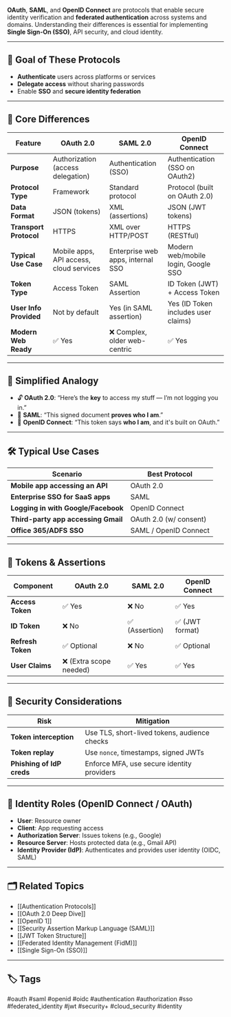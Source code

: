 **OAuth**, **SAML**, and **OpenID Connect** are protocols that enable secure identity verification and **federated authentication** across systems and domains. Understanding their differences is essential for implementing **Single Sign-On (SSO)**, API security, and cloud identity.

---

## 🎯 Goal of These Protocols

- **Authenticate** users across platforms or services
- **Delegate access** without sharing passwords
- Enable **SSO** and **secure identity federation**

---

## 🧩 Core Differences

| Feature              | **OAuth 2.0**                         | **SAML 2.0**                          | **OpenID Connect**                         |
|----------------------|----------------------------------------|----------------------------------------|---------------------------------------------|
| **Purpose**           | Authorization (access delegation)     | Authentication (SSO)                   | Authentication (SSO on OAuth2)              |
| **Protocol Type**     | Framework                             | Standard protocol                      | Protocol (built on OAuth 2.0)               |
| **Data Format**       | JSON (tokens)                         | XML (assertions)                       | JSON (JWT tokens)                           |
| **Transport Protocol**| HTTPS                                 | XML over HTTP/POST                     | HTTPS (RESTful)                             |
| **Typical Use Case**  | Mobile apps, API access, cloud services| Enterprise web apps, internal SSO      | Modern web/mobile login, Google SSO         |
| **Token Type**        | Access Token                          | SAML Assertion                         | ID Token (JWT) + Access Token               |
| **User Info Provided**| Not by default                        | Yes (in SAML assertion)                | Yes (ID Token includes user claims)         |
| **Modern Web Ready**  | ✅ Yes                                | ❌ Complex, older web-centric           | ✅ Yes                                       |

---

## 🧠 Simplified Analogy

- 🔓 **OAuth 2.0**: “Here’s the **key** to access my stuff — I’m not logging you in.”
- 🪪 **SAML**: “This signed document **proves who I am**.”
- 👤 **OpenID Connect**: “This token says **who I am**, and it's built on OAuth.”

---

## 🛠 Typical Use Cases

| Scenario                          | Best Protocol             |
|-----------------------------------|---------------------------|
| **Mobile app accessing an API**   | OAuth 2.0                 |
| **Enterprise SSO for SaaS apps**  | SAML                      |
| **Logging in with Google/Facebook** | OpenID Connect           |
| **Third-party app accessing Gmail** | OAuth 2.0 (w/ consent)    |
| **Office 365/ADFS SSO**           | SAML / OpenID Connect     |

---

## 🔐 Tokens & Assertions

| Component       | OAuth 2.0       | SAML 2.0        | OpenID Connect     |
|------------------|------------------|------------------|---------------------|
| **Access Token** | ✅ Yes            | ❌ No            | ✅ Yes              |
| **ID Token**     | ❌ No             | ✅ (Assertion)   | ✅ (JWT format)     |
| **Refresh Token**| ✅ Optional       | ❌ No            | ✅ Optional         |
| **User Claims**  | ❌ (Extra scope needed) | ✅ Yes     | ✅ Yes              |

---

## 🔎 Security Considerations

| Risk                    | Mitigation                                    |
|-------------------------|-----------------------------------------------|
| **Token interception**  | Use TLS, short-lived tokens, audience checks  |
| **Token replay**        | Use `nonce`, timestamps, signed JWTs          |
| **Phishing of IdP creds** | Enforce MFA, use secure identity providers |

---

## 🔐 Identity Roles (OpenID Connect / OAuth)

- **User**: Resource owner
- **Client**: App requesting access
- **Authorization Server**: Issues tokens (e.g., Google)
- **Resource Server**: Hosts protected data (e.g., Gmail API)
- **Identity Provider (IdP)**: Authenticates and provides user identity (OIDC, SAML)

---

## 🗂 Related Topics

- [[Authentication Protocols]]
- [[OAuth 2.0 Deep Dive]]
- [[OpenID 1]]
- [[Security Assertion Markup Language (SAML)]]
- [[JWT Token Structure]]
- [[Federated Identity Management (FidM)]]
- [[Single Sign-On (SSO)]]

---

## 🏷 Tags

#oauth #saml #openid #oidc #authentication #authorization #sso #federated_identity #jwt #security+ #cloud_security #identity
